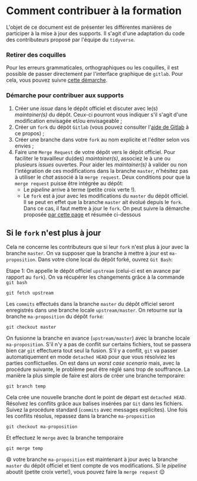 # Comment contribuer à la formation

L'objet de ce document est de présenter les différentes
manières de participer à la mise à jour des supports.
Il s'agit d'une adaptation du code des
contributeurs proposé par l'équipe du `tidyverse`.

### Retirer des coquilles

Pour les erreurs grammaticales, orthographiques ou les coquilles,
il est possible de passer directement par l'interface graphique de `gitlab`.
Pour cela, vous pouvez suivre
[cette démarche](https://docs.gitlab.com/ee/user/discussions/#suggest-changes).


### Démarche pour contribuer aux supports

1. Créer une *issue* dans le dépôt officiel et discuter avec le(s) *maintainer(s)* du dépôt. Ceux-ci pourront vous indiquer s'il s'agit d'une modification envisagée et/ou envisageable ;
1. Créer un `fork` du dépôt `Gitlab` (vous pouvez consulter l'[aide de Gitlab](https://docs.gitlab.com/ee/user/project/repository/forking_workflow.html#creating-a-fork) à ce propos) ;
1. Créer une branche dans votre `fork` au nom explicite et l'éditer selon vos envies ;
1. Faire une `Merge Request` de votre dépôt vers le dépôt officiel. Pour faciliter le travailleur du(des)  *maintainer(s)*, associez le à une ou plusieurs *issues* ouvertes. Pour aider les *maintainer(s)* à valider ou non l'intégration de ces modifications dans la branche `master`, n'hésitez pas à utiliser le *chat* associé à la `merge request`. Deux conditions pour que la `merge request` puisse être intégrée au dépôt:
    + Le *pipeline* arrive à terme (petite croix verte !). 
    + Le `fork` est à jour avec les modifications du `master` du dépôt officiel. Il se peut en effet que la branche `master` ait évolué depuis le `fork`. Dans ce cas, il faut mettre à jour le `fork`. On peut suivre la démarche proposée [par cette page](https://help.github.com/en/github/collaborating-with-issues-and-pull-requests/syncing-a-fork) et résumée ci-dessous
    

## Si le `fork` n'est plus à jour

Cela ne concerne les contributeurs que si leur `fork` n'est plus à jour avec la branche `master`. On va supposer que la branche à mettre à jour est `ma-proposition`. Dans votre clone local du dépôt forké, ouvrez `Git Bash`:

Etape 1: On appelle le dépôt officiel `upstream` (celui-ci est en avance par rapport au `fork`). On va récupérer les changements grâce à la commande `git bash`

```shell
git fetch upstream
```

Les `commits` effectués dans la branche `master` du dépôt officiel seront enregistrés dans une branche locale `upstream/master`. On retourne sur la branche `ma-proposition` du dépôt `forké`:

```shell
git checkout master
```

On fusionne la branche en avance (`upstream/master`) avec la branche locale `ma-proposition`. S'il n'y a pas de conflit sur certains fichiers, tout se passera bien car `git` effectuera tout seul la fusion. S'il y a conflit, `git` va passer automatiquement en mode `detached HEAD` pour que vous résolviez les parties conflictuelles. On est dans un *worst case scenario* mais, avec la procédure suivante, le problème peut être réglé sans trop de souffrance. La manière la plus simple de faire est alors de créer une branche temporaire:

```shell
git branch temp
```

Cela crée une nouvelle branche dont le point de départ est `detached HEAD`. Résolvez les conflits grâce aux balises insérées par `Git` dans les fichiers. Suivez la procédure standard (`commits` avec messages explicites). Une fois les conflits résolus, repassez dans la branche `ma-proposition`

```shell
git checkout ma-proposition
```

Et effectuez le `merge` avec la branche temporaire

```shell
git merge temp
```

:smile: votre branche `ma-proposition` est maintenant à jour avec la branche `master` du dépôt officiel et tient compte de vos modifications. Si le *pipeline* aboutit (petite croix verte!), vous pouvez faire la `merge request` :relieved:

